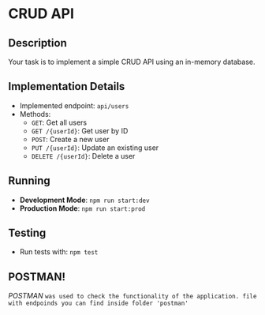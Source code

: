 # CRUD API

## Description

Your task is to implement a simple CRUD API using an in-memory database.

## Implementation Details

- Implemented endpoint: `api/users`
- Methods:
  - `GET`: Get all users
  - `GET /{userId}`: Get user by ID
  - `POST`: Create a new user
  - `PUT /{userId}`: Update an existing user
  - `DELETE /{userId}`: Delete a user

## Running

- **Development Mode**: `npm run start:dev`
- **Production Mode**: `npm run start:prod`

## Testing

- Run tests with: `npm test`

## POSTMAN!

*POSTMAN* `was used to check the functionality of the application. file with endpoinds you can find inside folder 'postman'`
